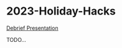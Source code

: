 # 2023-Holiday-Hacks

[Debrief Presentation](https://docs.google.com/presentation/d/1hA8IPDAl1_vuT_yAtojRlo6q1tEUERKdOmbfR6e3ek8/edit?usp=sharing)

TODO...